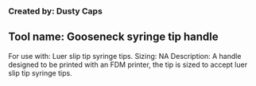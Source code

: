 ### Created by: Dusty Caps
## Tool name: Gooseneck syringe tip handle
For use with: Luer slip tip syringe tips.
Sizing: NA
Description: A handle designed to be printed with an FDM printer, the tip is sized to accept luer slip tip syringe tips.

